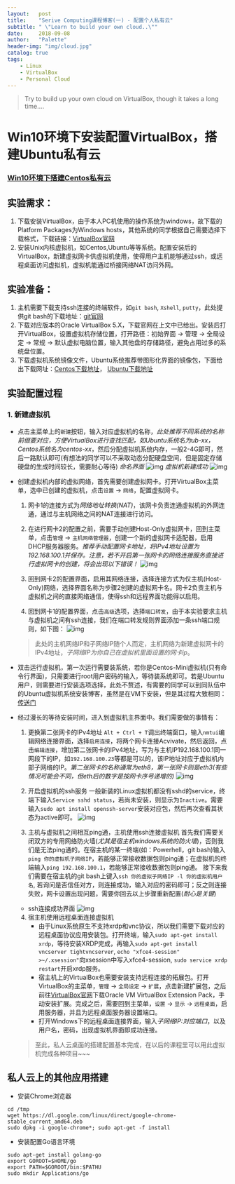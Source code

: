 ```yaml
---
layout:   post
title:    "Serive Computing课程博客(一) - 配置个人私有云"
subtitle: " \"Learn to build your own cloud..\""
date:     2018-09-08
author:   "Palette"
header-img: "img/cloud.jpg"
catalog: true
tags:
    - Linux
    - VirtualBox
    - Personal Cloud
---
```


> Try to build up your own cloud on VirtualBox, though it takes a long time....

# Win10环境下安装配置VirtualBox，搭建Ubuntu私有云

### [Win10环境下搭建Centos私有云](https://krazymud.github.io)

## 实验需求：
1. 下载安装VirtualBox，由于本人PC机使用的操作系统为windows，故下载的Platform Packages为Windows hosts，其他系统的同学根据自己需要选择下载格式，下载链接：[VirtualBox官网](https://www.virtualbox.org/wiki/Downloads)
2. 安装Unix内核虚拟机，如Centos,Ubuntu等等系统。配置安装后的VirtualBox，新建虚拟网卡供虚拟机使用，使得用户主机能够通过ssh，或远程桌面访问虚拟机，虚拟机能通过桥接网络NAT访问外网。

## 实验准备：
1. 主机需要下载支持ssh连接的终端软件，如`git bash`, `Xshell`, `putty`，此处提供git bash的下载地址：[git官网](https://git-scm/downloads/)
2. 下载对应版本的Oracle VirtualBox 5.X，下载官网在上文中已给出。安装后打开VirtualBox，设置虚拟机存储位置，打开路径：初始界面 -> 管理 -> 全局设定 -> 常规 -> 默认虚拟电脑位置，输入其他盘的存储路径，避免占用过多的系统盘位置。
3. 下载虚拟机系统镜像文件，Ubuntu系统推荐带图形化界面的镜像包，下面给出下载网址：[Centos下载地址](https://www.centos.org/download/)， [Ubuntu下载地址](https://www.ubuntu.com/download/desktop)

## 实验配置过程
### 1. 新建虚拟机
* 点击主菜单上的`新建`按钮，输入对应虚拟机的名称，*此处推荐不同系统的名称前缀要对应，方便VirtualBox进行查找匹配，如Ubuntu系统名为ub-xx，Centos系统名为centos-xx*，然后分配虚拟机系统内存，一般2-4G即可，然后一路默认即可(有想法的同学可以不采取动态分配硬盘空间，但是固定存储硬盘的生成时间较长，需要耐心等待)
*命名界面*
![img](/img/Service_Computing_blogs/Install_and_configure_personal_cloud/1.png)
*虚拟机新建成功*
![img](/img/Service_Computing_blogs/Install_and_configure_personal_cloud/6.png)

* 创建虚拟机内部的虚拟网络，首先需要创建虚拟网卡。打开VirtualBox主菜单，选中已创建的虚拟机，点击`设置` -> `网络`，配置虚拟网卡。
    1. 网卡1的连接方式为*网络地址转换(NAT)*，该网卡负责连通虚拟机的外网连通，通过与主机网络之间的NAT连接进行访问。

    2. 在进行网卡2的配置之前，需要手动创建Host-Only虚拟网卡，回到主菜单，点击`管理` -> `主机网络管理器`，创建一个新的虚拟网卡适配器，启用DHCP服务器服务。*推荐手动配置网卡地址，将IPv4地址设置为192.168.100.1并保存。注意，若不开启第一张网卡的网络连接服务直接进行虚拟网卡的创建，将会出现以下错误！*
    ![img](/img/Service_Computing_blogs/Install_and_configure_personal_cloud/2.png)

    3. 回到网卡2的配置界面，启用其网络连接，选择连接方式为仅主机(Host-Only)网络，选择界面名称为步骤2创建的虚拟网卡名。网卡2负责主机与虚拟机之间的直接网络通信，使得ssh和远程界面功能得以启用。

    4. 回到网卡1的配置界面，点击`高级`选项，选择`端口转发`，由于本实验要求主机与虚拟机之间有ssh连接，我们在端口转发规则界面添加一条ssh端口规则，如下图：
    ![img](/img/Service_Computing_blogs/Install_and_configure_personal_cloud/3.png)

    > 此处的主机网络IP和子网络IP随个人而定，主机网络为新建虚拟网卡的IPv4地址，*子网络IP为你自己在虚拟机里面设置的网卡ip*。

* 双击运行虚拟机，第一次运行需要装系统，若你是Centos-Mini虚拟机(只有命令行界面)，只需要进行root用户密码的输入，等待装系统即可。若是Ubuntu用户，则需要进行安装选项选择，此处不赘述，有需要的同学可以到同队伍中的Ubuntu虚拟机系统安装博客，虽然是在VM下安装，但是其过程大致相同：[传送门](https://blog.csdn.net/gzcmt123/article/details/52743077)

* 经过漫长的等待安装时间，进入到虚拟机主界面中。我们需要做的事情有：
    1. 更换第二张网卡的IPv4地址
    `Alt + Ctrl + T`调出终端窗口，输入`nmtui`编辑网络连接界面，选择`启用连接`，将两个网卡连接Acvivate，然后返回，点击`编辑连接`，增加第二张网卡的IPv4地址，写为与主机IP192.168.100.1同一网段下的IP，如`192.168.100.23`等都是可以的，该IP地址对应于虚拟机内部子网络的IP。*第二张网卡的名称通常为eth8，第一张网卡则是eth3(有些情况可能会不同，但eth后的数字是按网卡序号递增的)*
    ![img](/img/Service_Computing_blogs/Install_and_configure_personal_cloud/7.png)

    2. 开启虚拟机的ssh服务
    一般新装的Linux虚拟机都没有sshd的service，终端下输入`Service sshd status`，若尚未安装，则显示为`Inactive`。需要输入`sudo apt install openssh-server`安装对应包，然后再次查看其状态为active即可。
    ![img](/img/Service_Computing_blogs/Install_and_configure_personal_cloud/8.png)

    3. 主机与虚拟机之间相互ping通，主机使用ssh连接虚拟机
    首先我们需要关闭双方的专用网络防火墙(*尤其是宿主机windows系统的防火墙*)，否则我们是无法ping通的。在宿主机的某一终端(如：Powerhell，git bash)输入`ping 你的虚拟机子网络IP`，若能够正常接收数据包则ping通；在虚拟机的终端输入`ping 192.168.100.1`，若能够正常接收数据包则ping通。
    接下来我们需要在宿主机的git bash上键入`ssh 你的虚拟子网络IP -l 你的虚拟机用户名`, 若询问是否信任对方，则连接成功，输入对应的密码即可；反之则连接失败，网卡设置出现问题，需要你回去以上步骤重新配置(*耐心是关键*)

    * ssh连接成功界面
    ![img](/img/Service_Computing_blogs/Install_and_configure_personal_cloud/10.png)

    4. 宿主机使用远程桌面连接虚拟机
        * 由于Linux系统原生不支持xrdp和vnc协议，所以我们需要下载对应的远程桌面协议应用安装包。打开终端，输入`sudo apt-get install xrdp`，等待安装XRDP完成，再输入`sudo apt-get install vncserver tightvncserver`, `echo "xfce4-session" >~/.xsession"`向xsession中写入xfce4-session, `sudo service xrdp restart`开启xrdp服务。
        * 宿主机上的VirtualBox也需要安装支持远程连接的拓展包。打开VirtualBox的主菜单，`管理` -> `全局设定` -> `扩展`，点击新建扩展包，之后前往[VirtualBox官网](https://www.virtualbox.org/wiki/Downloads)下载Oracle VM VirtualBox Extension Pack，手动安装扩展。完成之后，需要回到主菜单，`设置` -> `显示` -> `远程桌面`，启用服务器，并且为远程桌面服务器设置端口。
        * 打开Windows下的远程桌面连接界面，输入*子网络IP:对应端口*，以及用户名，密码，出现虚拟机界面即成功连接。
    
    > 至此，私人云桌面的搭建配置基本完成，在以后的课程里可以用此虚拟机完成各种项目~~~

## 私人云上的其他应用搭建
* 安装Chrome浏览器
```
cd /tmp
wget https://dl.google.com/linux/direct/google-chrome-stable_current_amd64.deb 
sudo dpkg -i google-chrome*; sudo apt-get -f install 
```

* 安装配置Go语言环境
```
sudo apt-get install golang-go
export GOROOT=$HOME/go
export PATH=$GOROOT/bin:$PATHU
sudo mkdir Applications/go
```

<div id="container"></div>
<link rel="stylesheet" href="https://imsun.GitHub.io/gitment/style/default.css">
<script src="https://imsun.GitHub.io/gitment/dist/gitment.browser.js"></script>
<script>
  const myTheme = {
  render(state, instance) {
    const container = document.createElement('div')
    container.lang = "en-US"
    container.className = 'gitment-container gitment-root-container'
    container.appendChild(instance.renderHeader(state, instance))
    container.appendChild(instance.renderEditor(state, instance))
    container.appendChild(instance.renderComments(state, instance))
    container.appendChild(instance.renderFooter(state, instance))
    return container
  },
}

var gitment = new Gitment({
  id: 'https://palette25.github.io/2017/09/07/Comment-on-blog/', // 可选。默认为 location.href
  owner: 'Palette25',
  repo: 'Comments',
  oauth: {
    client_id: 'a1ac2783392c3eef32c1',
    client_secret: '9f0d8a41ecc382d04af9eb51007e0696cbbb646f',
  },
  theme: myTheme,
})
gitment.render('container')
</script>
